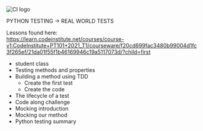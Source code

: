 ![CI logo](https://codeinstitute.s3.amazonaws.com/fullstack/ci_logo_small.png)

PYTHON TESTING -> REAL WORLD TESTS  

Lessons found here:  
https://learn.codeinstitute.net/courses/course-v1:CodeInstitute+PT101+2021_T1/courseware/f20cd699fac3480b99004d1fc3f265ef/21da01f55f1b46169946c19a5117073d/?child=first  

* student class
* Testing methods and properties
* Building a method using TDD
  * Create the first test
  * Create the code
* The lifecycle of a test
* Code along challenge
* Mocking introduction
* Mocking our method
* Python testing summary

